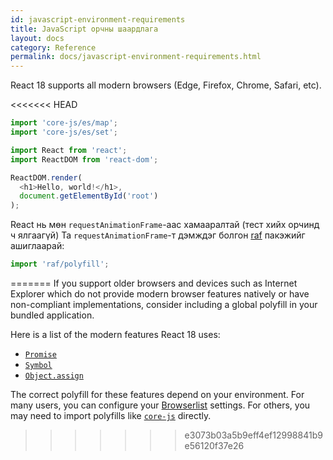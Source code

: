 ```yaml
---
id: javascript-environment-requirements
title: JavaScript орчны шаардлага
layout: docs
category: Reference
permalink: docs/javascript-environment-requirements.html
---
```


React 18 supports all modern browsers (Edge, Firefox, Chrome, Safari, etc).

<<<<<<< HEAD
```js
import 'core-js/es/map';
import 'core-js/es/set';

import React from 'react';
import ReactDOM from 'react-dom';

ReactDOM.render(
  <h1>Hello, world!</h1>,
  document.getElementById('root')
);
```

React нь мөн `requestAnimationFrame`-аас хамааралтай (тест хийх орчинд ч ялгаагүй)
Та `requestAnimationFrame`-т дэмждэг болгон [raf](https://www.npmjs.com/package/raf) пакэжийг ашиглаарай:

```js
import 'raf/polyfill';
```
=======
If you support older browsers and devices such as Internet Explorer which do not provide modern browser features natively or have non-compliant implementations, consider including a global polyfill in your bundled application.

Here is a list of the modern features React 18 uses:
- [`Promise`](https://developer.mozilla.org/en-US/docs/Web/JavaScript/Reference/Global_Objects/Promise)
- [`Symbol`](https://developer.mozilla.org/en-US/docs/Web/JavaScript/Reference/Global_Objects/Symbol)
- [`Object.assign`](https://developer.mozilla.org/en-US/docs/Web/JavaScript/Reference/Global_Objects/Object/assign)

The correct polyfill for these features depend on your environment. For many users, you can configure your [Browserlist](https://github.com/browserslist/browserslist) settings. For others, you may need to import polyfills like [`core-js`](https://github.com/zloirock/core-js) directly.
>>>>>>> e3073b03a5b9eff4ef12998841b9e56120f37e26
